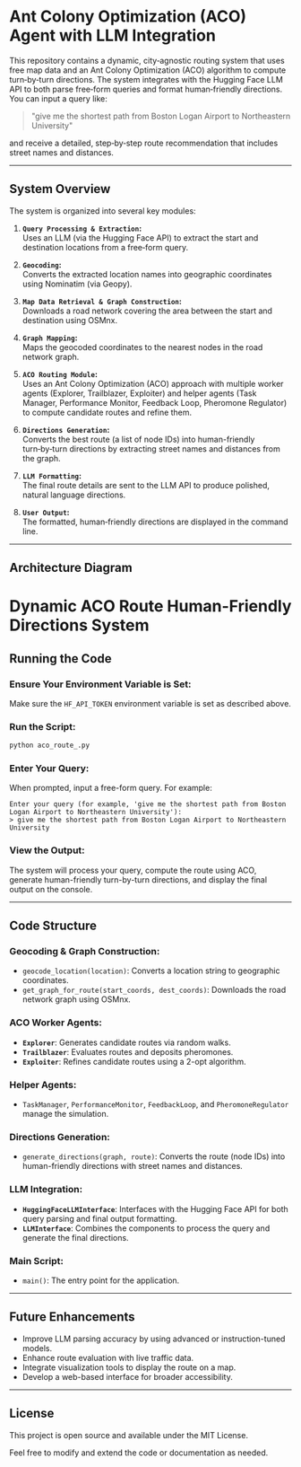 # Ant Colony Optimization (ACO) Agent with LLM Integration

This repository contains a dynamic, city‑agnostic routing system that uses free map data and an Ant Colony Optimization (ACO) algorithm to compute turn‑by‑turn directions. The system integrates with the Hugging Face LLM API to both parse free‑form queries and format human‑friendly directions. You can input a query like:

> "give me the shortest path from Boston Logan Airport to Northeastern University"

and receive a detailed, step‑by‑step route recommendation that includes street names and distances.

---

## System Overview

The system is organized into several key modules:

1. **`Query Processing & Extraction`:**  
   Uses an LLM (via the Hugging Face API) to extract the start and destination locations from a free‑form query.

2. **`Geocoding`:**  
   Converts the extracted location names into geographic coordinates using Nominatim (via Geopy).

3. **`Map Data Retrieval & Graph Construction`:**  
   Downloads a road network covering the area between the start and destination using OSMnx.

4. **`Graph Mapping`:**  
   Maps the geocoded coordinates to the nearest nodes in the road network graph.

5. **`ACO Routing Module`:**  
   Uses an Ant Colony Optimization (ACO) approach with multiple worker agents (Explorer, Trailblazer, Exploiter) and helper agents (Task Manager, Performance Monitor, Feedback Loop, Pheromone Regulator) to compute candidate routes and refine them.

6. **`Directions Generation`:**  
   Converts the best route (a list of node IDs) into human-friendly turn‑by‑turn directions by extracting street names and distances from the graph.

7. **`LLM Formatting`:**  
   The final route details are sent to the LLM API to produce polished, natural language directions.

8. **`User Output`:**  
   The formatted, human‑friendly directions are displayed in the command line.

---

## Architecture Diagram

# Dynamic ACO Route Human-Friendly Directions System

## Running the Code

### Ensure Your Environment Variable is Set:

Make sure the `HF_API_TOKEN` environment variable is set as described above.

### Run the Script:

```bash
python aco_route_.py
```

### Enter Your Query:

When prompted, input a free-form query. For example:

```vbnet
Enter your query (for example, 'give me the shortest path from Boston Logan Airport to Northeastern University'):
> give me the shortest path from Boston Logan Airport to Northeastern University
```

### View the Output:

The system will process your query, compute the route using ACO, generate human-friendly turn-by-turn directions, and display the final output on the console.

---

## Code Structure

### Geocoding & Graph Construction:

- `geocode_location(location)`: Converts a location string to geographic coordinates.
- `get_graph_for_route(start_coords, dest_coords)`: Downloads the road network graph using OSMnx.

### ACO Worker Agents:

- **`Explorer`**: Generates candidate routes via random walks.
- **`Trailblazer`**: Evaluates routes and deposits pheromones.
- **`Exploiter`**: Refines candidate routes using a 2-opt algorithm.

### Helper Agents:

- `TaskManager`, `PerformanceMonitor`, `FeedbackLoop`, and `PheromoneRegulator` manage the simulation.

### Directions Generation:

- `generate_directions(graph, route)`: Converts the route (node IDs) into human-friendly directions with street names and distances.

### LLM Integration:

- **`HuggingFaceLLMInterface`**: Interfaces with the Hugging Face API for both query parsing and final output formatting.
- **`LLMInterface`**: Combines the components to process the query and generate the final directions.

### Main Script:

- `main()`: The entry point for the application.

---

## Future Enhancements

- Improve LLM parsing accuracy by using advanced or instruction-tuned models.
- Enhance route evaluation with live traffic data.
- Integrate visualization tools to display the route on a map.
- Develop a web-based interface for broader accessibility.

---



## License

This project is open source and available under the MIT License.

Feel free to modify and extend the code or documentation as needed.

